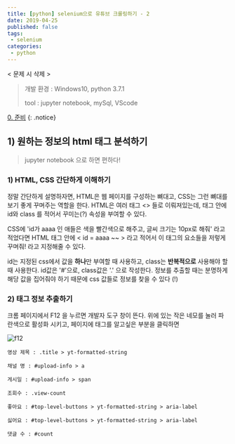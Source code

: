 ```yaml
---
title: [python] selenium으로 유튜브 크롤링하기 - 2
date: 2019-04-25
published: false
tags:
 - selenium
categories:
 - python
---
```






< 문제 시 삭제 >



> 개발 환경 : Windows10, python 3.7.1
>
> tool : jupyter notebook, mySql, VScode





[0. 준비](#) {: .notice}





## 1) 원하는 정보의 html 태그 분석하기



> jupyter notebook 으로 하면 편하다!



### 1) HTML, CSS 간단하게 이해하기

정말 간단하게 설명하자면, HTML은 웹 페이지를 구성하는 뼈대고, CSS는 그런 뼈대를 보기 좋게 꾸며주는 역할을 한다.  HTML은 여러 태그 <> 들로 이뤄져있는데, 태그 안에  id와 class 를 적어서 꾸미는(?) 속성을 부여할 수 있다.

CSS에 'id가 aaaa 인 애들은 색을 빨간색으로 해주고, 글씨 크기는 10px로 해줘' 라고 적었다면 HTML 태그 안에 < id = aaaa ~~ > 라고 적어서 이 태그의 요소들을 저렇게 꾸며줘! 라고 지정해줄 수 있다.

id는 지정된 css에서 값을 **하나**만 부여할 때 사용하고, class는 **반복적으로** 사용해야 할 때 사용한다. id값은 '#'으로, class값은 '.' 으로 작성한다. 정보를 추출할 때는 분명하게 해당 값을 집어줘야 하기 때문에 css 값들로 정보를 찾을 수 있다 (!)





### 2) 태그 정보 추출하기



크롬 페이지에서 F12 을 누르면 개발자 도구 창이 뜬다. 위에 있는 작은 네모를 눌러 파란색으로 활성화 시키고, 페이지에 태그를 알고싶은 부분을 클릭하면 



![f12]({{site.url}}{{site.baseurl}}/assets/images/f12.png)





```
영상 제목 : .title > yt-formatted-string

채널 명 : #upload-info > a

게시일 : #upload-info > span

조회수 : .view-count

좋아요 : #top-level-buttons > yt-formatted-string > aria-label

싫어요 : #top-level-buttons > yt-formatted-string > aria-label

댓글 수 : #count
```


